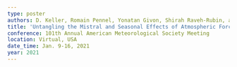 ```yaml
---
type: poster
authors: D. Keller, Romain Pennel, Yonatan Givon, Shirah Raveh-Rubin, and Philippe Drobinski
title: 'Untangling the Mistral and Seasonal Effects of Atmospheric Forcing on Deep Convection in the Gulf of Lion'
conference: 101th Annual American Meteorological Society Meeting
location: Virtual, USA
date_time: Jan. 9-16, 2021
year: 2021
---
```

